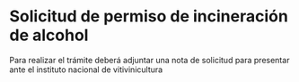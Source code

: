 # Solicitud de permiso de incineración de alcohol

Para realizar el trámite deberá adjuntar una nota de solicitud para presentar ante el instituto nacional de vitivinicultura